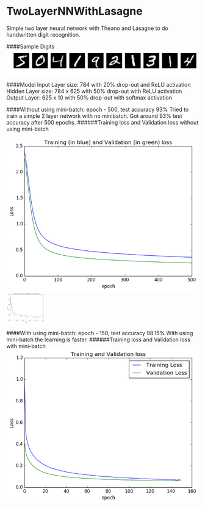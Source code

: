 # TwoLayerNNWithLasagne
Simple two layer neural network with Theano and Lasagne to do handwritten digit recognition.

####Sample Digits
![Sample digits](digits.png)

####Model 
Input Layer size: 784 with 20% drop-out and ReLU activation   
Hidden Layer size: 784 x 625 with 50% drop-out with ReLU activation  
Output Layer: 625 x 10 with 50% drop-out with softmax activation  

####Without using mini-batch: epoch - 500, test accuracy 93%
Tried to train a simple 2 layer network with no minibatch. Got around 93% test accuracy after 500 epochs. 
######Training loss and Validation loss without using mini-batch

![Training loss Vs Validation loss](loss_no_mb.png)  
<img src="loss_no_mb.png" alt="alt text" width="100" height="80">


####With using mini-batch: epoch - 150, test accuracy 98.15%
With using mini-batch the learning is faster.
######Training loss and Validation loss with mini-batch
![Training loss Vs Validation loss](loss_mb.png)





